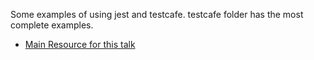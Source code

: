 Some examples of using jest and testcafe. testcafe folder has the most complete examples.

* [Main Resource for this talk](https://medium.com/welldone-software/an-overview-of-javascript-testing-in-2018-f68950900bc3)

